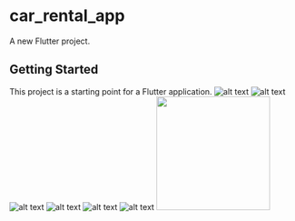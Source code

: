 # car_rental_app

A new Flutter project.

## Getting Started

This project is a starting point for a Flutter application.
![alt text](https://github.com/Miskat-UL/Car_rental_app/blob/main/1.jpg?raw=false)
![alt text](https://github.com/Miskat-UL/Car_rental_app/blob/main/2.jpg?raw=true)
![alt text](https://github.com/Miskat-UL/Car_rental_app/blob/main/3.jpg?raw=true)
![alt text](https://github.com/Miskat-UL/Car_rental_app/blob/main/4.jpg?raw=true)
![alt text](https://github.com/Miskat-UL/Car_rental_app/blob/main/5.jpg?raw=true)
![alt text](https://github.com/Miskat-UL/Car_rental_app/blob/main/6.jpg?raw=true)
<img src="https://github.com/Miskat-UL/Car_rental_app/blob/main/1.jpg" width="200"/>